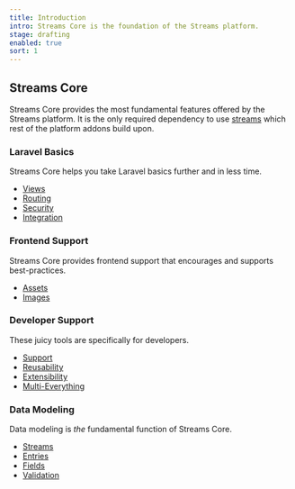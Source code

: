 ```yaml
---
title: Introduction
intro: Streams Core is the foundation of the Streams platform.
stage: drafting
enabled: true
sort: 1
---
```


## Streams Core

Streams Core provides the most fundamental features offered by the Streams platform. It is the only required dependency to use [streams](streams) which rest of the platform addons build upon.

### Laravel Basics

Streams Core helps you take Laravel basics further and in less time.

- [Views](views)
- [Routing](routing)
- [Security](security)
- [Integration](providers)

### Frontend Support

Streams Core provides frontend support that encourages and supports best-practices.

- [Assets](assets)
- [Images](images)

### Developer Support

These juicy tools are specifically for developers. 

- [Support](support)
- [Reusability](addons)
- [Extensibility](extending)
- [Multi-Everything](applications)

### Data Modeling

Data modeling is *the* fundamental function of Streams Core.

- [Streams](streams)
- [Entries](entries)
- [Fields](fields)
- [Validation](validation)
